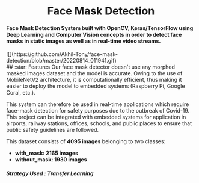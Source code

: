 <h1 align="center">Face Mask Detection</h1>
<h4>Face Mask Detection System built with OpenCV, Keras/TensorFlow using Deep Learning and Computer Vision concepts in order to detect face masks in static images as well as in real-time video streams.</h4>
![](https://github.com/Akhil-Tony/face-mask-detection/blob/master/20220814_011941.gif) <br>
## :star: Features
Our face mask detector doesn't use any morphed masked images dataset and the model is accurate. Owing to the use of MobileNetV2 architecture, it is computationally efficient, thus making it easier to deploy the model to embedded systems (Raspberry Pi, Google Coral, etc.).

This system can therefore be used in real-time applications which require face-mask detection for safety purposes due to the outbreak of Covid-19. This project can be integrated with embedded systems for application in airports, railway stations, offices, schools, and public places to ensure that public safety guidelines are followed.

This dataset consists of __4095 images__ belonging to two classes:
*	__with_mask: 2165 images__
*	__without_mask: 1930 images__

<h5> Strategy Used : Transfer Learning <h5>

